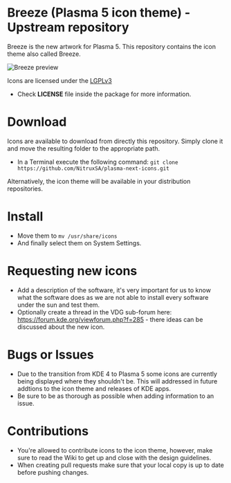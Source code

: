 Breeze (Plasma 5 icon theme) - Upstream repository
==============

Breeze is the new artwork for Plasma 5. This repository contains the icon theme also called Breeze.

![Breeze preview](http://i.imgur.com/omER2VT.png "Breeze is the next icon theme for KDE")

Icons are licensed under the [LGPLv3](http://opensource.org/licenses/lgpl-3.0.html)

* Check **LICENSE** file inside the package for more information.

Download
========

Icons are available to download from directly this repository. Simply clone it and move the resulting folder to the appropriate path.

* In a Terminal execute the following command: `git clone https://github.com/NitruxSA/plasma-next-icons.git`

Alternatively, the icon theme will be available in your distribution repositories.

Install
========

* Move them to `mv /usr/share/icons`
* And finally select them on System Settings.

Requesting new icons
========

* Add a description of the software, it's very important for us to know what the software does as we are not able to install every software under the sun and test them.
* Optionally create a thread in the VDG sub-forum here: https://forum.kde.org/viewforum.php?f=285 - there ideas can be discussed about the new icon.

Bugs or Issues
========

* Due to the transition from KDE 4 to Plasma 5 some icons are currently being displayed where they shouldn't be. This will addressed in future addtions to the icon theme and releases of KDE apps.
* Be sure to be as thorough as possible when adding information to an issue.

Contributions
========
* You're allowed to contribute icons to the icon theme, however, make sure to read the Wiki to get up and close with the design guidelines.
* When creating pull requests make sure that your local copy is up to date before pushing changes.
